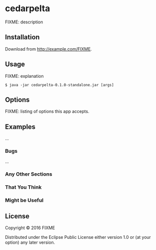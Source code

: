 # cedarpelta

FIXME: description

## Installation

Download from http://example.com/FIXME.

## Usage

FIXME: explanation

    $ java -jar cedarpelta-0.1.0-standalone.jar [args]

## Options

FIXME: listing of options this app accepts.

## Examples

...

### Bugs

...

### Any Other Sections
### That You Think
### Might be Useful

## License

Copyright © 2016 FIXME

Distributed under the Eclipse Public License either version 1.0 or (at
your option) any later version.
